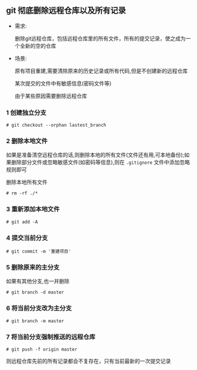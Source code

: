 ## git 彻底删除远程仓库以及所有记录  



- 需求:  

  删除git远程仓库，包括远程仓库里的所有文件，所有的提交记录，使之成为一个全新的空的仓库  

- 场景:  

  原有项目重建,需要清除原来的历史记录或所有代码,但是不创建新的远程仓库  

  某次提交的文件中有敏感信息(密码文件等)  

  由于某些原因需要删除远程仓库  



### 1 创建独立分支  

```shell
# git checkout --orphan lastest_branch  
```



### 2 删除本地文件    

如果是准备清空远程仓库的话,则删除本地的所有文件(文件还有用,可本地备份);如果删除部分文件或忽略敏感文件(如密码等信息),则在 `.gitignore` 文件中添加忽略规则即可  

删除本地所有文件

```shell
# rm -rf ./*  
```



### 3 重新添加本地文件  

```shell
# git add -A
```



### 4 提交当前分支  

```shell
# git commit -m '重建项目'
```



### 5 删除原来的主分支  

如果有其他分支,也一并删除  

```shell
# git branch -d master 
```



### 6 将当前分支改为主分支  

```shell
# git branch -m master
```



### 7 将当前分支强制推送的远程仓库  

```shell
# git push -f origin master
```



则远程仓库先前的所有记录都会不复存在，只有当前最新的一次提交记录  

